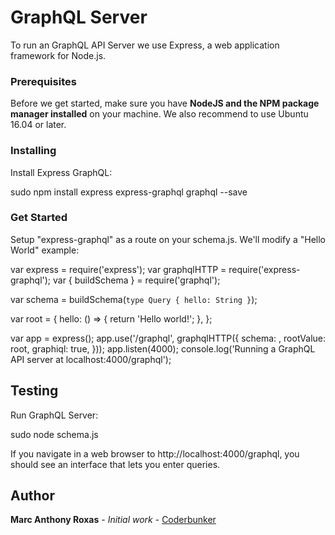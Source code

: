 # GraphQL Server

To run an GraphQL API Server we use Express, a web application framework for Node.js.


### Prerequisites

Before we get started, make sure you have **NodeJS and the NPM package manager installed** on your machine.
We also recommend to use Ubuntu 16.04 or later.

### Installing

Install Express GraphQL:

sudo npm install express express-graphql graphql --save

### Get Started

Setup "express-graphql" as a route on your schema.js. We'll modify a "Hello World" example:

var express = require('express');
var graphqlHTTP = require('express-graphql');
var { buildSchema } = require('graphql');

var schema = buildSchema(`
  type Query {
    hello: String
  }
`);

var root = {
  hello: () => {
    return 'Hello world!';
  },
};

var app = express();
app.use('/graphql', graphqlHTTP({
  schema: <YourSchema>,
  rootValue: root,
  graphiql: true,
}));
app.listen(4000);
console.log('Running a GraphQL API server at localhost:4000/graphql');

## Testing

Run GraphQL Server:

sudo node schema.js

If you navigate in a web browser to http://localhost:4000/graphql, you should see an interface that lets you enter queries.

## Author

**Marc Anthony Roxas** - *Initial work* - [Coderbunker](https://github.com/coderbunker)

